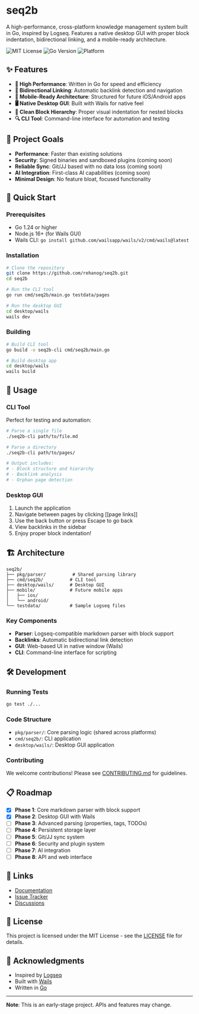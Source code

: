 # seq2b

A high-performance, cross-platform knowledge management system built in Go, inspired by Logseq. Features a native desktop GUI with proper block indentation, bidirectional linking, and a mobile-ready architecture.

![MIT License](https://img.shields.io/badge/license-MIT-blue.svg)
![Go Version](https://img.shields.io/badge/go-1.24%2B-blue.svg)
![Platform](https://img.shields.io/badge/platform-macOS%20|%20Linux%20|%20Windows-lightgrey.svg)

## ✨ Features

- **🚀 High Performance**: Written in Go for speed and efficiency
- **🔗 Bidirectional Linking**: Automatic backlink detection and navigation
- **📱 Mobile-Ready Architecture**: Structured for future iOS/Android apps
- **🖥️ Native Desktop GUI**: Built with Wails for native feel
- **🎯 Clean Block Hierarchy**: Proper visual indentation for nested blocks
- **🔍 CLI Tool**: Command-line interface for automation and testing

## 🎯 Project Goals

- **Performance**: Faster than existing solutions
- **Security**: Signed binaries and sandboxed plugins (coming soon)
- **Reliable Sync**: Git/JJ based with no data loss (coming soon)
- **AI Integration**: First-class AI capabilities (coming soon)
- **Minimal Design**: No feature bloat, focused functionality

## 🚀 Quick Start

### Prerequisites

- Go 1.24 or higher
- Node.js 16+ (for Wails GUI)
- Wails CLI: `go install github.com/wailsapp/wails/v2/cmd/wails@latest`

### Installation

```bash
# Clone the repository
git clone https://github.com/rehanog/seq2b.git
cd seq2b

# Run the CLI tool
go run cmd/seq2b/main.go testdata/pages

# Run the desktop GUI
cd desktop/wails
wails dev
```

### Building

```bash
# Build CLI tool
go build -o seq2b-cli cmd/seq2b/main.go

# Build desktop app
cd desktop/wails
wails build
```

## 📖 Usage

### CLI Tool

Perfect for testing and automation:

```bash
# Parse a single file
./seq2b-cli path/to/file.md

# Parse a directory
./seq2b-cli path/to/pages/

# Output includes:
# - Block structure and hierarchy
# - Backlink analysis
# - Orphan page detection
```

### Desktop GUI

1. Launch the application
2. Navigate between pages by clicking [[page links]]
3. Use the back button or press Escape to go back
4. View backlinks in the sidebar
5. Enjoy proper block indentation!

## 🏗️ Architecture

```
seq2b/
├── pkg/parser/          # Shared parsing library
├── cmd/seq2b/          # CLI tool
├── desktop/wails/      # Desktop GUI
├── mobile/             # Future mobile apps
│   ├── ios/
│   └── android/
└── testdata/           # Sample Logseq files
```

### Key Components

- **Parser**: Logseq-compatible markdown parser with block support
- **Backlinks**: Automatic bidirectional link detection
- **GUI**: Web-based UI in native window (Wails)
- **CLI**: Command-line interface for scripting

## 🛠️ Development

### Running Tests

```bash
go test ./...
```

### Code Structure

- `pkg/parser/`: Core parsing logic (shared across platforms)
- `cmd/seq2b/`: CLI application
- `desktop/wails/`: Desktop GUI application

### Contributing

We welcome contributions! Please see [CONTRIBUTING.md](CONTRIBUTING.md) for guidelines.

## 📋 Roadmap

- [x] **Phase 1**: Core markdown parser with block support
- [x] **Phase 2**: Desktop GUI with Wails
- [ ] **Phase 3**: Advanced parsing (properties, tags, TODOs)
- [ ] **Phase 4**: Persistent storage layer
- [ ] **Phase 5**: Git/JJ sync system
- [ ] **Phase 6**: Security and plugin system
- [ ] **Phase 7**: AI integration
- [ ] **Phase 8**: API and web interface

## 🔗 Links

- [Documentation](https://github.com/rehanog/seq2b/wiki)
- [Issue Tracker](https://github.com/rehanog/seq2b/issues)
- [Discussions](https://github.com/rehanog/seq2b/discussions)

## 📝 License

This project is licensed under the MIT License - see the [LICENSE](LICENSE) file for details.

## 🙏 Acknowledgments

- Inspired by [Logseq](https://logseq.com/)
- Built with [Wails](https://wails.io/)
- Written in [Go](https://golang.org/)

---

**Note**: This is an early-stage project. APIs and features may change.